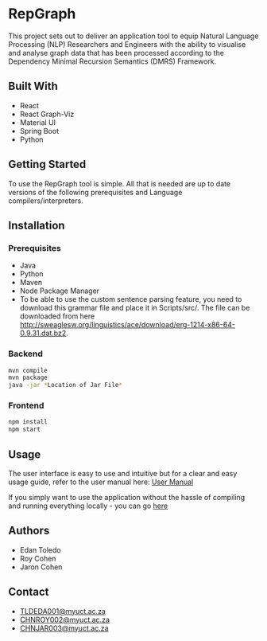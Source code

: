 # RepGraph

This project sets out to deliver an application tool to equip Natural Language Processing (NLP) Researchers and Engineers with the ability to visualise and analyse graph data that has been processed according to the Dependency Minimal Recursion Semantics (DMRS) Framework.

## Built With
* React
* React Graph-Viz
* Material UI
* Spring Boot
* Python

## Getting Started
To use the RepGraph tool is simple. All that is needed are up to date versions of the following prerequisites and Language compilers/interpreters.

## Installation
### Prerequisites
* Java
* Python
* Maven
* Node Package Manager
* To be able to use the custom sentence parsing feature, you need to download this grammar file and place it in Scripts/src/<file>. The file can be downloaded from here http://sweaglesw.org/linguistics/ace/download/erg-1214-x86-64-0.9.31.dat.bz2.


### Backend
```bash
mvn compile
mvn package
java -jar *Location of Jar File*
```
### Frontend
```bash
npm install
npm start
```

## Usage
The user interface is easy to use and intuitive but for a clear and easy usage guide, refer to the user manual here: [User Manual](https://github.com/EdanToledo/RepGraph/blob/main/UserManual.pdf)

If you simply want to use the application without the hassle of compiling and running everything locally - you can go [here](http://repgraph-frontend.herokuapp.com/)

## Authors
* Edan Toledo
* Roy Cohen
* Jaron Cohen

## Contact 
* TLDEDA001@myuct.ac.za
* CHNROY002@myuct.ac.za
* CHNJAR003@myuct.ac.za
